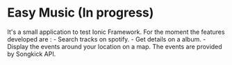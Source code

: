 # Easy Music (In progress)

It's a small application to test Ionic Framework. For the moment the features developed are :
    - Search tracks on spotify.
    - Get details on a album.
    - Display the events around your location on a map. The events are provided by Songkick API.
